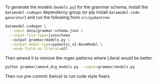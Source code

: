 To generate the models (`models.py`) for the grammar schema,
install the `datamodel-codegen` dependency group (or pip install
`datamodel-code-generator`) and run the following from `src/pydantree`:

```sh
datamodel-codegen \
  --input data/grammar-schema.json \
  --input-file-type=jsonschema
  --output grammar/models.py \
  --output-model-type=pydantic_v2.BaseModel \
  --enum-field-as-literal=all
```

Then amend it to remove the regex patterns where Literal would be better

```sh
python grammar/amend_dcg_models.py --input=grammar/models.py
```

Then run pre-commit (twice) to run code style fixers
